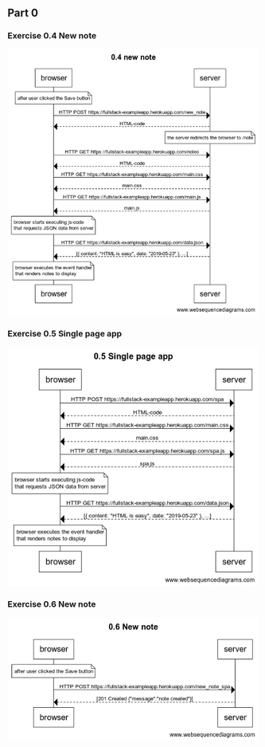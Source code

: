 ## Part 0

### Exercise 0.4 New note

![exercise 0.4](./0.4_new_note.png)

### Exercise 0.5 Single page app

![exercise 0.5](./0.5_Single_page_app.png)

### Exercise 0.6 New note

![exercise 0.6](./0.6_New_note.png)